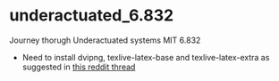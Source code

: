 # underactuated_6.832
Journey thorugh Underactuated systems MIT 6.832

+ Need to install dvipng, texlive-latex-base and texlive-latex-extra as suggested in [this reddit thread](https://www.reddit.com/r/emacs/comments/5rf9d4/help_org_setup_preview_latex_fragments/)
